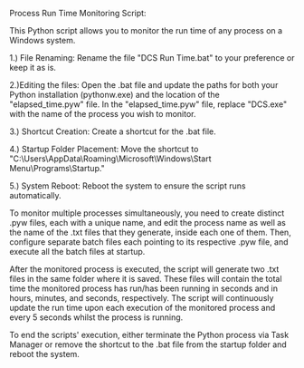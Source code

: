 Process Run Time Monitoring Script:

This Python script allows you to monitor the run time of any process on a Windows system.

1.) File Renaming:
Rename the file "DCS Run Time.bat" to your preference or keep it as is.

2.)Editing the files:
Open the .bat file and update the paths for both your Python installation (pythonw.exe) and the location of the "elapsed_time.pyw" file.
In the "elapsed_time.pyw" file, replace "DCS.exe" with the name of the process you wish to monitor.

3.) Shortcut Creation:
Create a shortcut for the .bat file.

4.) Startup Folder Placement:
Move the shortcut to "C:\Users<username>\AppData\Roaming\Microsoft\Windows\Start Menu\Programs\Startup."

5.) System Reboot:
Reboot the system to ensure the script runs automatically.

To monitor multiple processes simultaneously, you need to create distinct .pyw files, each with a unique name, and edit the process name as well as the name of the .txt files that they generate, inside each one of them. Then, configure separate batch files each pointing to its respective .pyw file, and execute all the batch files at startup.

After the monitored process is executed, the script will generate two .txt files in the same folder where it is saved. These files will contain the total time the monitored process has run/has been running in seconds and in hours, minutes, and seconds, respectively. The script will continuously update the run time upon each execution of the monitored process and every 5 seconds whilst the process is running.

To end the scripts' execution, either terminate the Python process via Task Manager or remove the shortcut to the .bat file from the startup folder and reboot the system.

